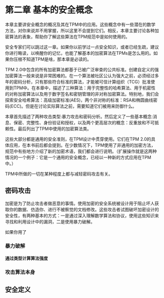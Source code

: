 # 第二章 基本的安全概念
本章主要讲安全概念的概况及其在TPM中的应用。这些概念中有一些潜在的数学方法，对你来说并不用掌握，所以这里不会提到它们。相反，本章主要讨论各种加密算法的表象，帮助你了解这些算法在TPM规范中是如何使用的。

安全专家们可以跳过这一章。如果你以前学过一点安全知识，或者已经生疏，建议你进行略读，以唤醒你的记忆，也能了解基本的加密算法在TPMs是怎么用的。如果你压根不知道TPM是啥，那本章是必读的。

TPM 2.0中包含的所有加密算法都基于已被广泛审查的公共标准。创建自定义的强加密算法一般来说是非常困难的。在一个算法被社区公认为强大之前，必须经过多年的密码分析，只有那些符合标准的算法，才能被可信计算组织（TCG）批准使用到TPM中。在本章中，描述了三种算法：用于完整性的哈希算法、用于机密性的对称加密算法以及用于数字签名和密钥管理的非对称加密算法。特别地，我们会探索安全哈希算法：高级加密标准(AES)，两个非对称的标准：RSA和椭圆曲线密码(ECC)。但是在讨论实际算法之前，需要知道它们被用来防御什么。

本章首先描述了两种攻击类型:暴力攻击和密码分析。然后定义了一些基本概念:消息、保密、完整性、身份验证和授权，以及两个更高层次的概念：反重放和不可抵赖性。最后列出了TPM中使用的加密算法类。

这些大部分都是通用的安全准则，在TPM设计中贯穿使用。它们在TPM 2.0的具体应用，在本书前后都会提到。在少数情况下，TPM使用了非通用的加密方法，规范中有些地方介绍了新的加密术语，我们都会进行说明。（扩展操作就是这两种情况的一个例子：它是一个通用的安全概念，已经以一种新的方式应用在TPM中。）

TPM中所做的一切在某种程度上都与减轻密码攻击有关。

## 密码攻击
加密是为了防止攻击者做恶意的事情。使用加密的安全系统被设计用于阻止坏人获取你的数据、仿造你、进行不被察觉的文档修改。这些攻击者试图破坏加密设计的安全性，有两种基本的方式：一是通过深入理解数学算法和协议，使用这些知识来寻找和利用设计中的漏洞，二是使用暴力破解。

如果你用了

### 暴力破解

#### 通过类型计算算法强度

### 攻击算法本身

## 安全定义